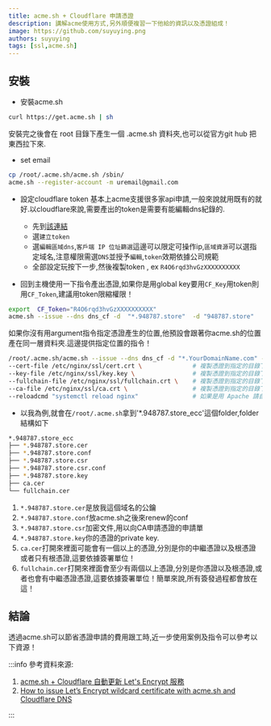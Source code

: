 ```yaml
---
title: acme.sh + Cloudflare 申請憑證
description: 講解acme使用方式,另外順便複習一下他給的資訊以及憑證組成！
image: https://github.com/suyuying.png
authors: suyuying
tags: [ssl,acme.sh]
---
```


## 安裝

- 安裝acme.sh

```bash
curl https://get.acme.sh | sh
```

安裝完之後會在 root 目錄下產生一個 .acme.sh 資料夾,也可以從官方git hub 把東西拉下來.

- set email

```bash
cp /root/.acme.sh/acme.sh /sbin/
acme.sh --register-account -m uremail@gmail.com
```

- 設定cloudflare token
基本上acme支援很多家api申請,一般來說就用既有的就好.以cloudflare來說,需要產出的token是需要有能編輯dns紀錄的.
  - 先到[該連結](https://dash.cloudflare.com/profile/api-tokens)
  - 選`建立token`
  - 選`編輯區域dns`,`客戶端 IP 位址篩選`這邊可以限定可操作ip,`區域資源`可以選指定域名,注意權限需選`DNS`並授予`編輯`,`token`效期依據公司規範
  - 全部設定玩按下一步,然後複製token , ex `R4O6rqd3hvGzXXXXXXXXXX`

- 回到主機使用一下指令產出憑證,如果你是用global key要用`CF_Key`用token則用`CF_Token`,建議用token限縮權限！

```bash
export  CF_Token="R4O6rqd3hvGzXXXXXXXXXX"
acme.sh --issue --dns dns_cf -d  "*.948787.store"  -d "948787.store"
```

如果你沒有用argument指令指定憑證產生的位置,他預設會跟著你acme.sh的位置產在同一層資料夾.這邊提供指定位置的指令！

```bash
/root/.acme.sh/acme.sh --issue --dns dns_cf -d "*.YourDomainName.com" -d "YourDomainName.com" --log \
--cert-file /etc/nginx/ssl/cert.crt \              # 複製憑證到指定的目錄下面
--key-file /etc/nginx/ssl/key.key \                # 複製憑證到指定的目錄下面
--fullchain-file /etc/nginx/ssl/fullchain.crt \    # 複製憑證到指定的目錄下面
--ca-file /etc/nginx/ssl/ca.crt \                  # 複製憑證到指定的目錄下面
--reloadcmd "systemctl reload nginx"               # 如果是用 Apache 請自己修改
```

- 以我為例,就會在`/root/.acme.sh`拿到'*.948787.store_ecc'這個folder,folder結構如下

```bash
*.948787.store_ecc
├── *.948787.store.cer
├── *.948787.store.conf
├── *.948787.store.csr
├── *.948787.store.csr.conf
├── *.948787.store.key
├── ca.cer
└── fullchain.cer
```

1. `*.948787.store.cer`是放我這個域名的公鑰
2. `*.948787.store.conf`放acme.sh之後來renew的conf
3. `*.948787.store.csr`加密文件,用以向CA申請憑證的申請單
4. `*.948787.store.key`你的憑證的private key.
5. `ca.cer`打開來裡面可能會有一個以上的憑證,分別是你的中繼憑證以及根憑證或者只有根憑證,這要依據簽署單位！
6. `fullchain.cer`打開來裡面會至少有兩個以上憑證,分別是你憑證以及根憑證,或者也會有中繼憑證憑證,這要依據簽署單位！簡單來說,所有簽發過程都會放在這！

## 結論

透過acme.sh可以節省憑證申請的費用跟工時,近一步使用案例及指令可以參考以下資源！

:::info
參考資料來源:

1. [acme.sh + Cloudflare 自動更新 Let's Encrypt 服務](https://xn--wiki-k24c.freedomstu.com/books/%E7%B6%B2%E7%AB%99%E6%9E%B6%E8%A8%AD%E8%A8%98%E9%8C%84/page/acmesh-cloudflare-%E8%87%AA%E5%8B%95%E6%9B%B4%E6%96%B0-lets-encrypt-%E6%9C%8D%E5%8B%99)
2. [How to issue Let’s Encrypt wildcard certificate with acme.sh and Cloudflare DNS](https://www.cyberciti.biz/faq/issue-lets-encrypt-wildcard-certificate-with-acme-sh-and-cloudflare-dns/)

:::
